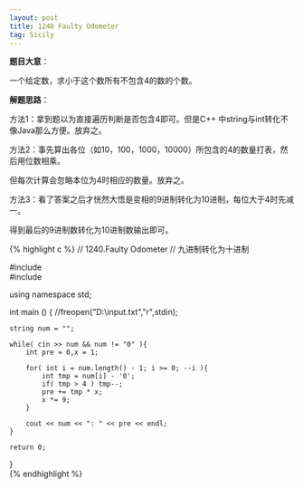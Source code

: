 ```yaml
---
layout: post
title: 1240 Faulty Odometer
tag: Sicily
---
```


__题目大意__：

一个给定数，求小于这个数所有不包含4的数的个数。

__解题思路__：

方法1：拿到题以为直接遍历判断是否包含4即可。但是C++ 中string与int转化不像Java那么方便。放弃之。

方法2：事先算出各位（如10，100，1000，10000）所包含的4的数量打表，然后用位数相乘。

但每次计算会忽略本位为4时相应的数量。放弃之。

方法3：看了答案之后才恍然大悟是变相的9进制转化为10进制，每位大于4时先减一。

得到最后的9进制数转化为10进制数输出即可。

{% highlight c %}
// 1240.Faulty Odometer
// 九进制转化为十进制 

#include <iostream>  
#include <string>

using namespace std;  

int main () {
    //freopen("D:\\input.txt","r",stdin); 
        
    string num = "";
    
    while( cin >> num && num != "0" ){
        int pre = 0,x = 1;
        
        for( int i = num.length() - 1; i >= 0; --i ){
            int tmp = num[i] - '0';  
            if( tmp > 4 ) tmp--;
            pre += tmp * x;
            x *= 9; 
        }
        
        cout << num << ": " << pre << endl;
    }    

    return 0;  
}  
{% endhighlight %}